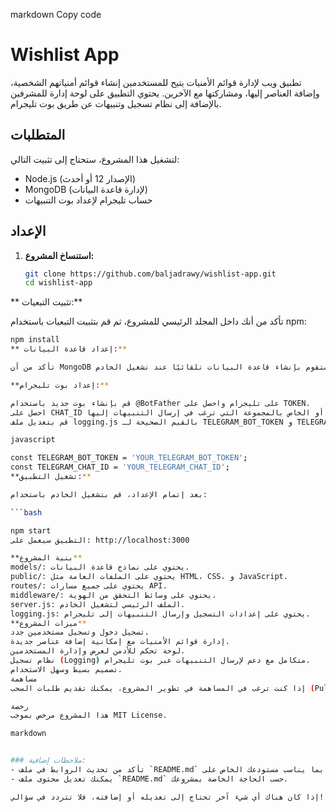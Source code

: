 
markdown
Copy code
# Wishlist App

تطبيق ويب لإدارة قوائم الأمنيات يتيح للمستخدمين إنشاء قوائم أمنياتهم الشخصية، وإضافة العناصر إليها، ومشاركتها مع الآخرين. يحتوي التطبيق على لوحة إدارة للمشرفين بالإضافة إلى نظام تسجيل وتنبيهات عن طريق بوت تليجرام.

## المتطلبات

لتشغيل هذا المشروع، ستحتاج إلى تثبيت التالي:

- Node.js (الإصدار 12 أو أحدث)
- MongoDB (لإدارة قاعدة البيانات)
- حساب تليجرام لإعداد بوت التنبيهات

## الإعداد

1. **استنساخ المشروع:**

   ```bash
   git clone https://github.com/baljadrawy/wishlist-app.git
   cd wishlist-app
** تثبيت التبعيات:**

تأكد من أنك داخل المجلد الرئيسي للمشروع، ثم قم بتثبيت التبعيات باستخدام npm:

   ```bash
   npm install
** إعداد قاعدة البيانات:**

تأكد من أن MongoDB تعمل على جهازك. ستقوم بإنشاء قاعدة البيانات تلقائيًا عند تشغيل الخادم.

**إعداد بوت تليجرام:**

قم بإنشاء بوت جديد باستخدام @BotFather على تليجرام واحصل على TOKEN.
احصل على CHAT_ID الخاص بك أو الخاص بالمجموعة التي ترغب في إرسال التنبيهات إليها.
قم بتعديل ملف logging.js بالقيم الصحيحة لـ TELEGRAM_BOT_TOKEN و TELEGRAM_CHAT_ID:

   javascript

   const TELEGRAM_BOT_TOKEN = 'YOUR_TELEGRAM_BOT_TOKEN';
   const TELEGRAM_CHAT_ID = 'YOUR_TELEGRAM_CHAT_ID';
**تشغيل التطبيق:**

بعد إتمام الإعداد، قم بتشغيل الخادم باستخدام:

   ```bash

   npm start
التطبيق سيعمل على: http://localhost:3000

**بنية المشروع**
models/: يحتوي على نماذج قاعدة البيانات.
public/: يحتوي على الملفات العامة مثل HTML، CSS، و JavaScript.
routes/: يحتوي على جميع مسارات API.
middleware/: يحتوي على وسائط التحقق من الهوية.
server.js: الملف الرئيسي لتشغيل الخادم.
logging.js: يحتوي على إعدادات التسجيل وإرسال التنبيهات إلى تليجرام.
**ميزات المشروع**
تسجيل دخول وتسجيل مستخدمين جدد.
إدارة قوائم الأمنيات مع إمكانية إضافة عناصر جديدة.
لوحة تحكم للأدمن لعرض وإدارة المستخدمين.
نظام تسجيل (Logging) متكامل مع دعم لإرسال التنبيهات عبر بوت تليجرام.
تصميم بسيط وسهل الاستخدام.
مساهمة
إذا كنت ترغب في المساهمة في تطوير المشروع، يمكنك تقديم طلبات السحب (Pull Requests) أو فتح القضايا (Issues) على GitHub.

رخصة
هذا المشروع مرخص بموجب MIT License.

markdown


### ملاحظات إضافية:
- تأكد من تحديث الروابط في ملف `README.md` بما يناسب مستودعك الخاص على GitHub.
- يمكنك تعديل محتوى ملف `README.md` حسب الحاجة الخاصة بمشروعك.

إذا كان هناك أي شيء آخر تحتاج إلى تعديله أو إضافته، فلا تتردد في سؤالي!
